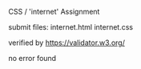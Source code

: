 CSS / 'internet' Assignment

submit files:
    internet.html
    internet.css

verified by https://validator.w3.org/

no error found


